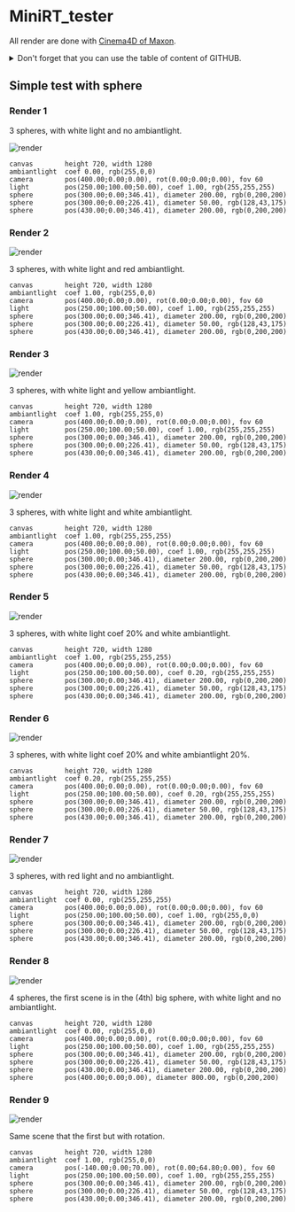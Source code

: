 # MiniRT_tester

All render are done with [Cinema4D of Maxon](https://www.maxon.net/cinema-4d).



<details>
  <summary>Don't forget that you can use the table of content of GITHUB.</summary>
  
  ![toc readme gif](./toc_readme.gif)
  
</details>
 
## Simple test with sphere

### Render 1

3 spheres, with white light and no ambiantlight.

![render](./render1.bmp)

```
canvas        height 720, width 1280
ambiantlight  coef 0.00, rgb(255,0,0)
camera        pos(400.00;0.00;0.00), rot(0.00;0.00;0.00), fov 60
light         pos(250.00;100.00;50.00), coef 1.00, rgb(255,255,255)
sphere        pos(300.00;0.00;346.41), diameter 200.00, rgb(0,200,200)
sphere        pos(300.00;0.00;226.41), diameter 50.00, rgb(128,43,175)
sphere        pos(430.00;0.00;346.41), diameter 200.00, rgb(0,200,200)
```

### Render 2

![render](./render2.bmp)

3 spheres, with white light and red ambiantlight.

```
canvas        height 720, width 1280
ambiantlight  coef 1.00, rgb(255,0,0)
camera        pos(400.00;0.00;0.00), rot(0.00;0.00;0.00), fov 60
light         pos(250.00;100.00;50.00), coef 1.00, rgb(255,255,255)
sphere        pos(300.00;0.00;346.41), diameter 200.00, rgb(0,200,200)
sphere        pos(300.00;0.00;226.41), diameter 50.00, rgb(128,43,175)
sphere        pos(430.00;0.00;346.41), diameter 200.00, rgb(0,200,200)
```

### Render 3

![render](./render3.bmp)

3 spheres, with white light and yellow ambiantlight.

```
canvas        height 720, width 1280
ambiantlight  coef 1.00, rgb(255,255,0)
camera        pos(400.00;0.00;0.00), rot(0.00;0.00;0.00), fov 60
light         pos(250.00;100.00;50.00), coef 1.00, rgb(255,255,255)
sphere        pos(300.00;0.00;346.41), diameter 200.00, rgb(0,200,200)
sphere        pos(300.00;0.00;226.41), diameter 50.00, rgb(128,43,175)
sphere        pos(430.00;0.00;346.41), diameter 200.00, rgb(0,200,200)
```

### Render 4

![render](./render4.bmp)

3 spheres, with white light and white ambiantlight.

```
canvas        height 720, width 1280
ambiantlight  coef 1.00, rgb(255,255,255)
camera        pos(400.00;0.00;0.00), rot(0.00;0.00;0.00), fov 60
light         pos(250.00;100.00;50.00), coef 1.00, rgb(255,255,255)
sphere        pos(300.00;0.00;346.41), diameter 200.00, rgb(0,200,200)
sphere        pos(300.00;0.00;226.41), diameter 50.00, rgb(128,43,175)
sphere        pos(430.00;0.00;346.41), diameter 200.00, rgb(0,200,200)
```

### Render 5

![render](./render5.bmp)

3 spheres, with white light coef 20% and white ambiantlight.

```
canvas        height 720, width 1280
ambiantlight  coef 1.00, rgb(255,255,255)
camera        pos(400.00;0.00;0.00), rot(0.00;0.00;0.00), fov 60
light         pos(250.00;100.00;50.00), coef 0.20, rgb(255,255,255)
sphere        pos(300.00;0.00;346.41), diameter 200.00, rgb(0,200,200)
sphere        pos(300.00;0.00;226.41), diameter 50.00, rgb(128,43,175)
sphere        pos(430.00;0.00;346.41), diameter 200.00, rgb(0,200,200)
```

### Render 6

![render](./render6.bmp)

3 spheres, with white light coef 20% and white ambiantlight 20%.

```
canvas        height 720, width 1280
ambiantlight  coef 0.20, rgb(255,255,255)
camera        pos(400.00;0.00;0.00), rot(0.00;0.00;0.00), fov 60
light         pos(250.00;100.00;50.00), coef 0.20, rgb(255,255,255)
sphere        pos(300.00;0.00;346.41), diameter 200.00, rgb(0,200,200)
sphere        pos(300.00;0.00;226.41), diameter 50.00, rgb(128,43,175)
sphere        pos(430.00;0.00;346.41), diameter 200.00, rgb(0,200,200)
```

### Render 7

![render](./render7.bmp)

3 spheres, with red light and no ambiantlight.

```
canvas        height 720, width 1280
ambiantlight  coef 0.00, rgb(255,255,255)
camera        pos(400.00;0.00;0.00), rot(0.00;0.00;0.00), fov 60
light         pos(250.00;100.00;50.00), coef 1.00, rgb(255,0,0)
sphere        pos(300.00;0.00;346.41), diameter 200.00, rgb(0,200,200)
sphere        pos(300.00;0.00;226.41), diameter 50.00, rgb(128,43,175)
sphere        pos(430.00;0.00;346.41), diameter 200.00, rgb(0,200,200)
```

### Render 8

![render](./render8.bmp)

4 spheres, the first scene is in the (4th) big sphere, with white light and no ambiantlight.

```
canvas        height 720, width 1280
ambiantlight  coef 0.00, rgb(255,0,0)
camera        pos(400.00;0.00;0.00), rot(0.00;0.00;0.00), fov 60
light         pos(250.00;100.00;50.00), coef 1.00, rgb(255,255,255)
sphere        pos(300.00;0.00;346.41), diameter 200.00, rgb(0,200,200)
sphere        pos(300.00;0.00;226.41), diameter 50.00, rgb(128,43,175)
sphere        pos(430.00;0.00;346.41), diameter 200.00, rgb(0,200,200)
sphere        pos(400.00;0.00;0.00), diameter 800.00, rgb(0,200,200)
```

### Render 9

![render](./render9.bmp)

Same scene that the first but with rotation.

```
canvas        height 720, width 1280
ambiantlight  coef 1.00, rgb(255,0,0)
camera        pos(-140.00;0.00;70.00), rot(0.00;64.80;0.00), fov 60
light         pos(250.00;100.00;50.00), coef 1.00, rgb(255,255,255)
sphere        pos(300.00;0.00;346.41), diameter 200.00, rgb(0,200,200)
sphere        pos(300.00;0.00;226.41), diameter 50.00, rgb(128,43,175)
sphere        pos(430.00;0.00;346.41), diameter 200.00, rgb(0,200,200)
```
